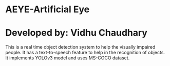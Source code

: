 # AEYE-Artificial Eye
# Developed by: Vidhu Chaudhary 

This is a real time object detection system to help the visually impaired people. It has a text-to-speech feature to help in the recognition of objects.
It implements YOLOv3 model and uses MS-COCO dataset.

